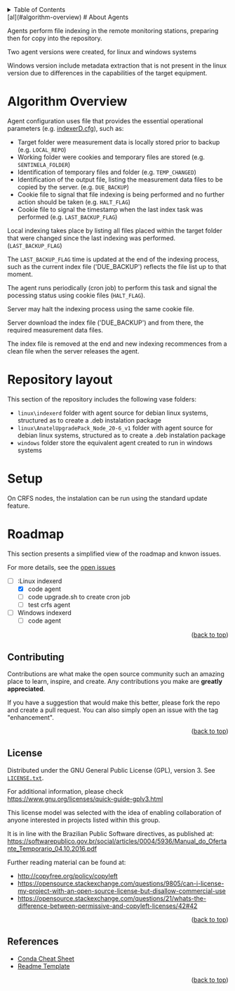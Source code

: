 <details>
  <summary>Table of Contents</summary>
  <ol>
    <li><a href="#about-zabbix-source">About Zabbix Source</a></li>
    <li><a href="#algorithm-overview">Algorithm Overview</a></li>
    <li><a href="#repository-layout">Repository layout</a></li>
    <li><a href="#setup">Setup</a></li>
    <li><a href="#external_checks">External Checks</a></li>
    <li><a href="#roadmap">Roadmap</a></li>
    <li><a href="#contributing">Contributing</a></li>
    <li><a href="#license">License</a></li>
    <li><a href="#references">References</a></li>
  </ol>
</details>
[al](#algorithm-overview)
# About Agents

Agents perform file indexing in the remote monitoring stations, preparing then for copy into the repository.

Two agent versions were created, for linux and windows systems

Windows version include metadata extraction that is not present in the linux version due to differences in the capabilities of the target equipment.

# Algorithm Overview

Agent configuration uses file that provides the essential operational parameters (e.g. [indexerD.cfg](./linux/indexerd/etc/node/indexerD.cfg)), such as:

* Target folder were measurement data is locally stored prior to backup (e.g. `LOCAL_REPO`)
* Working folder were cookies and temporary files are stored (e.g. `SENTINELA_FOLDER`)
* Identification of temporary files and folder (e.g. `TEMP_CHANGED`)
* Identification of the output file, listing the measurement data files to be copied by the server. (e.g. `DUE_BACKUP`)
* Cookie file to signal that file indexing is being performed and no further action should be taken (e.g. `HALT_FLAG`)
* Cookie file to signal the timestamp when the last index task was performed (e.g. `LAST_BACKUP_FLAG`)

Local indexing takes place by listing all files placed within the target folder that were changed since the last indexing was performed. (`LAST_BACKUP_FLAG`)

The `LAST_BACKUP_FLAG` time is updated at the end of the indexing process, such as the current index file ('DUE_BACKUP') reflects the file list up to that moment.

The agent runs periodically (cron job) to perform this task and signal the pocessing status using cookie files (`HALT_FLAG`).

Server may halt the indexing process using the same cookie file.

Server download the index file ('DUE_BACKUP') and from there, the required measurement data files.

The index file is removed at the end and new indexing recommences from a clean file when the server releases the agent.

# Repository layout

This section of the repository includes the following vase folders:

* `linux\indexerd` folder with agent source for debian linux systems, structured as to create a .deb instalation package
* `linux\AnatelUpgradePack_Node_20-6_v1` folder with agent source for debian linux systems, structured as to create a .deb instalation package
* `windows` folder store the equivalent agent created to run in windows systems

# Setup

On CRFS nodes, the instalation can be run using the standard update feature.

# Roadmap

This section presents a simplified view of the roadmap and knwon issues.

For more details, see the [open issues](https://github.com/FSLobao/RF.Fusion/issues)

* [ ] :Linux indexerd
  * [x] code agent
  * [ ] code upgrade.sh to create cron job
  * [ ] test crfs agent
* [ ] Windows indexerd
  * [ ] code agent
  
<p align="right">(<a href="#indexerd-md-top">back to top</a>)</p>

<!-- CONTRIBUTING -->
## Contributing

Contributions are what make the open source community such an amazing place to learn, inspire, and create. Any contributions you make are **greatly appreciated**.

If you have a suggestion that would make this better, please fork the repo and create a pull request. You can also simply open an issue with the tag "enhancement".

<p align="right">(<a href="#indexerd-md-top">back to top</a>)</p>

<!-- LICENSE -->
## License

Distributed under the GNU General Public License (GPL), version 3. See [`LICENSE.txt`](../../LICENSE).

For additional information, please check <https://www.gnu.org/licenses/quick-guide-gplv3.html>

This license model was selected with the idea of enabling collaboration of anyone interested in projects listed within this group.

It is in line with the Brazilian Public Software directives, as published at: <https://softwarepublico.gov.br/social/articles/0004/5936/Manual_do_Ofertante_Temporario_04.10.2016.pdf>

Further reading material can be found at:

* <http://copyfree.org/policy/copyleft>
* <https://opensource.stackexchange.com/questions/9805/can-i-license-my-project-with-an-open-source-license-but-disallow-commercial-use>
* <https://opensource.stackexchange.com/questions/21/whats-the-difference-between-permissive-and-copyleft-licenses/42#42>

<p align="right">(<a href="#indexerd-md-top">back to top</a>)</p>

<!-- ACKNOWLEDGMENTS -->
## References

* [Conda Cheat Sheet](https://docs.conda.io/projects/conda/en/4.6.0/_downloads/52a95608c49671267e40c689e0bc00ca/conda-cheatsheet.pdf)
* [Readme Template](https://github.com/othneildrew/Best-README-Template)

<p align="right">(<a href="#indexerd-md-top">back to top</a>)</p>
